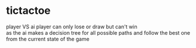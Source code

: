 # tictactoe


player VS ai
player can only lose or draw but can't win  
as the ai makes a decision tree for all possible paths and follow the best one from the current state of the game 
  
